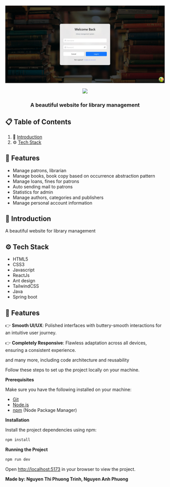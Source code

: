 ![Alt text](https://raw.githubusercontent.com/DevNguyenPhuong/library-management/main/Images/login.jpg)

<div align="center">
    <img src="https://skillicons.dev/icons?i=html,css,javascript,react,tailwind,java,spring" />
</div>
  </div>

  <h3 align="center">A beautiful website for library management</h3>

</div>

## 📋 <a name="table">Table of Contents</a>

1. 🤖 [Introduction](#introduction)
2. ⚙️ [Tech Stack](#tech-stack)

## 🚨 Features

- Manage patrons, librarian
- Manage books, book copy based on occurrence abstraction pattern
- Manage loans, fines for patrons
- Auto sending mail to patrons
- Statistics for admin
- Manage authors, categories and publishers
- Manage personal account information

## <a name="introduction">🤖 Introduction</a>

A beautiful website for library management

## <a name="tech-stack">⚙️ Tech Stack</a>

- HTML5
- CSS3
- Javascript
- ReactJs
- Ant design
- TailwindCSS
- Java
- Spring boot

## <a name="features">🔋 Features</a>

👉 **Smooth UI/UX**: Polished interfaces with buttery-smooth interactions for an intuitive user journey.

👉 **Completely Responsive**: Flawless adaptation across all devices, ensuring a consistent experience.

and many more, including code architecture and reusability

Follow these steps to set up the project locally on your machine.

**Prerequisites**

Make sure you have the following installed on your machine:

- [Git](https://git-scm.com/)
- [Node.js](https://nodejs.org/en)
- [npm](https://www.npmjs.com/) (Node Package Manager)

**Installation**

Install the project dependencies using npm:

```bash
npm install
```

**Running the Project**

```bash
npm run dev
```

Open [http://localhost:5173](http://localhost:5173) in your browser to view the project.


**Made by: Nguyen Thi Phuong Trinh, Nguyen Anh Phuong**
